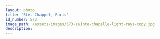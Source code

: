 ```yaml
---
layout: photo
title: 'Ste. Chappel, Paris'
id_number: 573
image_path: /assets/images/573-sainte-chapelle-light-rays-copy.jpg
description:
---
```


